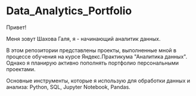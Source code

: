 # Data_Analytics_Portfolio

Привет! 

Меня зовут Шахова Галя, я - начинающий аналитик данных.

В этом репозитории представлены проекты, выполненные мной в процессе обучения на курсе Яндекс.Практикума "Аналитика данных".  
Однако я планирую активно пополнять портфолио персональными проектами.

Основные инструменты, которые я использую для обработки данных и анализа: Python, SQL, Jupyter Notebook, Pandas.

